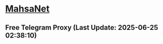 
# [MahsaNet](https://t.me/mahsa_net)
## Free Telegram Proxy (Last Update: 2025-06-25 02:38:10)

    